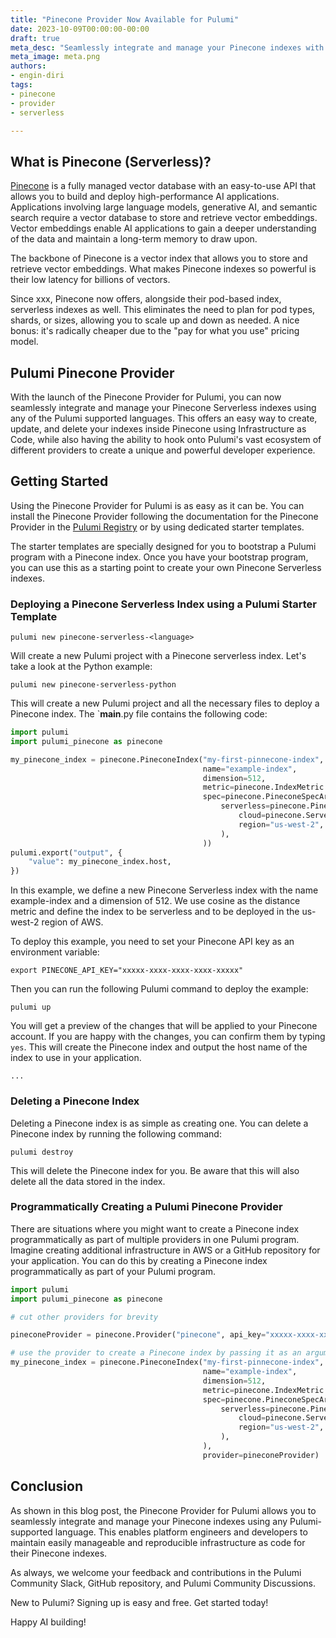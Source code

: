 ```yaml
---
title: "Pinecone Provider Now Available for Pulumi"
date: 2023-10-09T00:00:00-00:00
draft: true
meta_desc: "Seamlessly integrate and manage your Pinecone indexes with the official Pulumi Pinecone provider."
meta_image: meta.png
authors:
- engin-diri
tags:
- pinecone
- provider
- serverless

---
```


## What is Pinecone (Serverless)?

[Pinecone](https://pinecone.io/) is a fully managed vector database with an easy-to-use API that allows you to build and deploy high-performance AI applications. Applications involving large language models, generative AI, and semantic search require a vector database to store and retrieve vector embeddings. Vector embeddings enable AI applications to gain a deeper understanding of the data and maintain a long-term memory to draw upon.

The backbone of Pinecone is a vector index that allows you to store and retrieve vector embeddings. What makes Pinecone indexes so powerful is their low latency for billions of vectors.

Since xxx, Pinecone now offers, alongside their pod-based index, serverless indexes as well. This eliminates the need to plan for pod types, shards, or sizes, allowing you to scale up and down as needed. A nice bonus: it's radically cheaper due to the "pay for what you use" pricing model.

## Pulumi Pinecone Provider

With the launch of the Pinecone Provider for Pulumi, you can now seamlessly integrate and manage your Pinecone Serverless indexes using any of the Pulumi supported languages. This offers an easy way to create, update, and delete your indexes inside Pinecone using Infrastructure as Code, while also having the ability to hook onto Pulumi's vast ecosystem of different providers to create a unique and powerful developer experience.

## Getting Started

Using the Pinecone Provider for Pulumi is as easy as it can be. You can install the Pinecone Provider following the documentation for the Pinecone Provider in the [Pulumi Registry](https://www.pulumi.com/registry/packages/pinecone/) or by using dedicated starter templates.

The starter templates are specially designed for you to bootstrap a Pulumi program with a Pinecone index. Once you have your bootstrap program, you can use this as a starting point to create your own Pinecone Serverless indexes.

### Deploying a Pinecone Serverless Index using a Pulumi Starter Template

```shell
pulumi new pinecone-serverless-<language>
```

Will create a new Pulumi project with a Pinecone serverless index. Let's take a look at the Python example:

```shell
pulumi new pinecone-serverless-python
```

This will create a new Pulumi project and all the necessary files to deploy a Pinecone index. The `__main__.py file contains the following code:

```python
import pulumi
import pulumi_pinecone as pinecone

my_pinecone_index = pinecone.PineconeIndex("my-first-pinnecone-index",
                                           name="example-index",
                                           dimension=512,
                                           metric=pinecone.IndexMetric.COSINE,
                                           spec=pinecone.PineconeSpecArgs(
                                               serverless=pinecone.PineconeServerlessSpecArgs(
                                                   cloud=pinecone.ServerlessSpecCloud.AWS,
                                                   region="us-west-2",
                                               ),
                                           ))
pulumi.export("output", {
    "value": my_pinecone_index.host,
})
```

In this example, we define a new Pinecone Serverless index with the name example-index and a dimension of 512. We use cosine as the distance metric and define the index to be serverless and to be deployed in the us-west-2 region of AWS.

To deploy this example, you need to set your Pinecone API key as an environment variable:

```shell
export PINECONE_API_KEY="xxxxx-xxxx-xxxx-xxxx-xxxxx"
```

Then you can run the following Pulumi command to deploy the example:

```shell
pulumi up
```

You will get a preview of the changes that will be applied to your Pinecone account. If you are happy with the changes, you can confirm them by typing `yes`. This will create the Pinecone index and output the host name of the index to use in your application.

```shell
...
```

### Deleting a Pinecone Index

Deleting a Pinecone index is as simple as creating one. You can delete a Pinecone index by running the following command:

```shell
pulumi destroy
```

This will delete the Pinecone index for you. Be aware that this will also delete all the data stored in the index.

### Programmatically Creating a Pulumi Pinecone Provider

There are situations where you might want to create a Pinecone index programmatically as part of multiple providers in one Pulumi program. Imagine creating additional infrastructure in AWS or a GitHub repository for your application. You can do this by creating a Pinecone index programmatically as part of your Pulumi program.

```python
import pulumi
import pulumi_pinecone as pinecone

# cut other providers for brevity

pineconeProvider = pinecone.Provider("pinecone", api_key="xxxxx-xxxx-xxxx-xxxx-xxxxx")

# use the provider to create a Pinecone index by passing it as an argument
my_pinecone_index = pinecone.PineconeIndex("my-first-pinnecone-index",
                                           name="example-index",
                                           dimension=512,
                                           metric=pinecone.IndexMetric.COSINE,
                                           spec=pinecone.PineconeSpecArgs(
                                               serverless=pinecone.PineconeServerlessSpecArgs(
                                                   cloud=pinecone.ServerlessSpecCloud.AWS,
                                                   region="us-west-2",
                                               ),
                                           ),
                                           provider=pineconeProvider)
```

## Conclusion

As shown in this blog post, the Pinecone Provider for Pulumi allows you to seamlessly integrate and manage your Pinecone indexes using any Pulumi-supported language. This enables platform engineers and developers to maintain easily manageable and reproducible infrastructure as code for their Pinecone indexes.

As always, we welcome your feedback and contributions in the Pulumi Community Slack, GitHub repository, and Pulumi Community Discussions.

New to Pulumi? Signing up is easy and free. Get started today!

Happy AI building!
